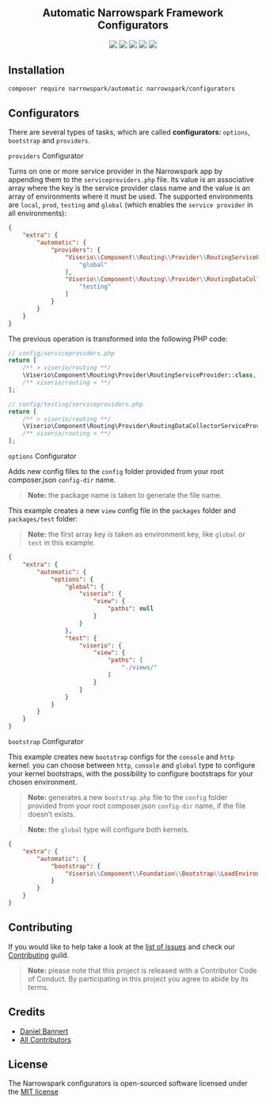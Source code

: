 <h2 align="center">Automatic Narrowspark Framework Configurators</h2>
<p align="center">
    <a href="https://github.com/narrowspark/configurators/releases"><img src="https://img.shields.io/packagist/v/narrowspark/configurators.svg?style=flat-square"></a>
    <a href="https://php.net/"><img src="https://img.shields.io/badge/php-%5E7.3.0-8892BF.svg?style=flat-square"></a>
    <a href="https://travis-ci.org/narrowspark/configurators"><img src="https://img.shields.io/travis/rust-lang/rust/master.svg?style=flat-square"></a>
    <a href="https://codecov.io/gh/narrowspark/configurators"><img src="https://img.shields.io/codecov/c/github/narrowspark/configurators/master.svg?style=flat-square"></a>
    <a href="http://opensource.org/licenses/MIT"><img src="https://img.shields.io/badge/license-MIT-brightgreen.svg?style=flat-square"></a>
</p>

Installation
------------

```bash
composer require narrowspark/automatic narrowspark/configurators
```

Configurators
-------------
There are several types of tasks, which are called **configurators:**
`options`, `bootstrap` and `providers`.

`providers` Configurator

Turns on one or more service provider in the Narrowspark app by appending them to the `serviceproviders.php` file.
Its value is an associative array where the key is the service provider class name and the value is an array of environments where it must be used.
The supported environments are `local`, `prod`, `testing` and `global` (which enables the `service provider` in all environments):

```json
{   
    "extra": {
        "automatic": {
            "providers": {
                "Viserio\\Component\\Routing\\Provider\\RoutingServiceProvider": [
                    "global"
                ],
                "Viserio\\Component\\Routing\\Provider\\RoutingDataCollectorServiceProvider": [
                    "testing"
                ]
            }
        }
    }
}
```

The previous operation is transformed into the following PHP code:

```php
// config/serviceproviders.php
return [
    /** > viserio/routing **/
    \Viserio\Component\Routing\Provider\RoutingServiceProvider::class,
    /** viserio/routing < **/
];

// config/testing/serviceproviders.php
return [
    /** > viserio/routing **/
    \Viserio\Component\Routing\Provider\RoutingDataCollectorServiceProvider::class,
    /** viserio/routing < **/
];
```

`options` Configurator

Adds new config files to the `config` folder provided from your root composer.json `config-dir` name.

> **Note:** the package name is taken to generate the file name.

This example creates a new `view` config file in the `packages` folder and `packages/test` folder:

> **Note:** the first array key is taken as environment key, like `global` or `test` in this example.

```json
{   
    "extra": {
        "automatic": {
            "options": {
                "global": {
                    "viserio": {
                        "view": {
                            "paths": null
                        }
                    }
                },
                "test": {
                    "viserio": {
                        "view": {
                            "paths": [
                                "./views/"
                            ]
                        }
                    }
                }
            }
        }
    }
}
```

`bootstrap` Configurator

This example creates new `bootstrap` configs for the `console` and `http` kernel:
you can choose between `http`, `console` and `global` type to configure your kernel bootstraps, 
with the possibility to configure bootstraps for your chosen environment.

> **Note:** generates a new `bootstrap.php` file to the `config` folder provided from your root composer.json `config-dir` name, if the file doesn’t exists.

> **Note:** the `global` type will configure both kernels.

```json
{   
    "extra": {
        "automatic": {
            "bootstrap": {
                "Viserio\\Component\\Foundation\\Bootstrap\\LoadEnvironmentVariables": ["http"]
            }
        }
    }
}
```

Contributing
------------

If you would like to help take a look at the [list of issues](https://github.com/narrowspark/configurators/issues) and check our [Contributing](CONTRIBUTING.md) guild.

> **Note:** please note that this project is released with a Contributor Code of Conduct. By participating in this project you agree to abide by its terms.

Credits
-------------

- [Daniel Bannert](https://github.com/prisis)
- [All Contributors](https://github.com/narrowspark/automatic/graphs/contributors)

License
---------------

The Narrowspark configurators is open-sourced software licensed under the [MIT license](https://opensource.org/licenses/MIT)

[1]: http://github.com/jshttp/mime-db
